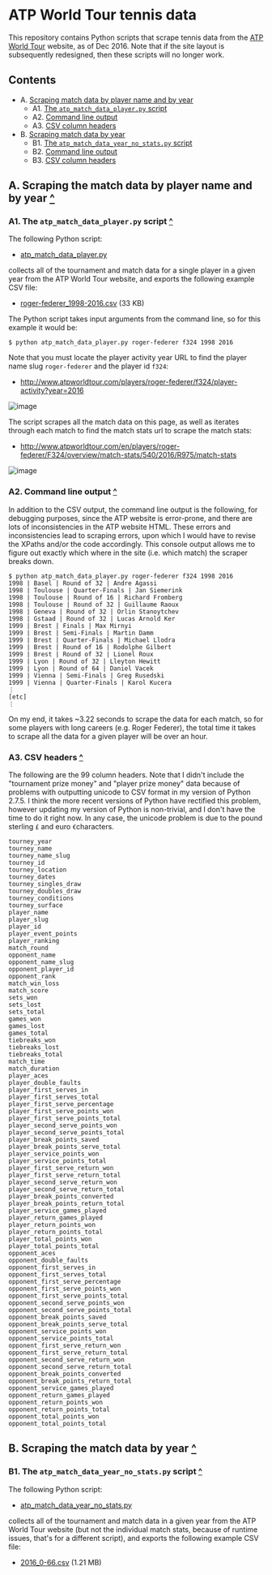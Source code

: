 <div id="contents"></div>

# ATP World Tour tennis data

This repository contains Python scripts that scrape tennis data from the <a href="http://www.atpworldtour.com/" target="_blank">ATP World Tour</a> website, as of Dec 2016. Note that if the site layout is subsequently redesigned, then these scripts will no longer work.

## Contents
- A. [Scraping match data by player name and by year](#part-a)
  - A1.  [The `atp_match_data_player.py` script](#part-a1)
  - A2. [Command line output](#part-a2)
  - A3. [CSV column headers](#part-a3)
- B. [Scraping match data by year](#part-b)
  - B1. [The `atp_match_data_year_no_stats.py` script](#part-b1)
  - B2. [Command line output](#part-b2)
  - B3. [CSV column headers](#part-b3)

<div id="part-a"></div>

## A. Scraping the match data by player name and by year [^](#contents)

<div id="part-a1"></div>

### A1. The `atp_match_data_player.py` script [^](#contents)
The following Python script: 

* <a href="https://github.com/serve-and-volley/atp-world-tour-tennis-data/blob/master/python/deprecated/v2/atp_match_data_player.py" target="_blank">atp_match_data_player.py</a>

collects all of the tournament and match data for a single player in a given year from the ATP World Tour website, and exports the following example CSV file:

* <a href="https://github.com/serve-and-volley/atp-world-tour-tennis-data/blob/master/csv/previous_versions/players/roger-federer_1998-2016.csv" target="_blank">roger-federer_1998-2016.csv</a> (33 KB)

The Python script takes input arguments from the command line, so for this example it would be:
```shell
$ python atp_match_data_player.py roger-federer f324 1998 2016
```

Note that you must locate the player activity year URL to find the player name slug `roger-federer` and the player id `f324`:
- http://www.atpworldtour.com/players/roger-federer/f324/player-activity?year=2016

![image](https://cloud.githubusercontent.com/assets/532545/21462561/64b00504-c912-11e6-8800-854500ff0b7c.png)

The script scrapes all the match data on this page, as well as iterates through each match to find the match stats url to scrape the match stats:
- http://www.atpworldtour.com/en/players/roger-federer/F324/overview/match-stats/540/2016/R975/match-stats

![image](https://cloud.githubusercontent.com/assets/532545/21462584/a93b1d80-c912-11e6-9528-75fa64791182.png)

<div id="part-a2"></div>

### A2. Command line output [^](#contents)
In addition to the CSV output, the command line output is the following, for debugging purposes, since the ATP website is error-prone, and there are lots of inconsistencies in the ATP website HTML. These errors and inconsistencies lead to scraping errors, upon which I would have to revise the XPaths and/or the code accordingly. This console output allows me to figure out exactly which where in the site (i.e. which match) the scraper breaks down.

```shell
$ python atp_match_data_player.py roger-federer f324 1998 2016
1998 | Basel | Round of 32 | Andre Agassi
1998 | Toulouse | Quarter-Finals | Jan Siemerink
1998 | Toulouse | Round of 16 | Richard Fromberg
1998 | Toulouse | Round of 32 | Guillaume Raoux
1998 | Geneva | Round of 32 | Orlin Stanoytchev
1998 | Gstaad | Round of 32 | Lucas Arnold Ker
1999 | Brest | Finals | Max Mirnyi
1999 | Brest | Semi-Finals | Martin Damm
1999 | Brest | Quarter-Finals | Michael Llodra
1999 | Brest | Round of 16 | Rodolphe Gilbert
1999 | Brest | Round of 32 | Lionel Roux
1999 | Lyon | Round of 32 | Lleyton Hewitt
1999 | Lyon | Round of 64 | Daniel Vacek
1999 | Vienna | Semi-Finals | Greg Rusedski
1999 | Vienna | Quarter-Finals | Karol Kucera
⋮
[etc]
⋮
```
On my end, it takes ~3.22 seconds to scrape the data for each match, so for some players with long careers (e.g. Roger Federer), the total time it takes to scrape all the data for a given player will be over an hour.

<div id="part-a3"></div>

### A3. CSV headers [^](#contents)
The following are the 99 column headers. Note that I didn't include the "tournament prize money" and "player prize money" data because of problems with outputting unicode to CSV format in my version of Python 2.7.5. I think the more recent versions of Python have rectified this problem, however updating my version of Python is non-trivial, and I don't have the time to do it right now. In any case, the unicode problem is due to the pound sterling `£` and euro `€`characters.
```
tourney_year
tourney_name
tourney_name_slug
tourney_id
tourney_location
tourney_dates
tourney_singles_draw
tourney_doubles_draw
tourney_conditions
tourney_surface
player_name
player_slug
player_id
player_event_points
player_ranking
match_round
opponent_name
opponent_name_slug
opponent_player_id
opponent_rank
match_win_loss
match_score
sets_won
sets_lost
sets_total
games_won
games_lost
games_total
tiebreaks_won
tiebreaks_lost
tiebreaks_total
match_time
match_duration
player_aces
player_double_faults
player_first_serves_in
player_first_serves_total
player_first_serve_percentage
player_first_serve_points_won
player_first_serve_points_total
player_second_serve_points_won
player_second_serve_points_total
player_break_points_saved
player_break_points_serve_total
player_service_points_won
player_service_points_total
player_first_serve_return_won
player_first_serve_return_total
player_second_serve_return_won
player_second_serve_return_total
player_break_points_converted
player_break_points_return_total
player_service_games_played
player_return_games_played
player_return_points_won
player_return_points_total
player_total_points_won
player_total_points_total
opponent_aces
opponent_double_faults
opponent_first_serves_in
opponent_first_serves_total
opponent_first_serve_percentage
opponent_first_serve_points_won
opponent_first_serve_points_total
opponent_second_serve_points_won
opponent_second_serve_points_total
opponent_break_points_saved
opponent_break_points_serve_total
opponent_service_points_won
opponent_service_points_total
opponent_first_serve_return_won
opponent_first_serve_return_total
opponent_second_serve_return_won
opponent_second_serve_return_total
opponent_break_points_converted
opponent_break_points_return_total
opponent_service_games_played
opponent_return_games_played
opponent_return_points_won
opponent_return_points_total
opponent_total_points_won
opponent_total_points_total
```

<div id="part-b"></div>

## B. Scraping the match data by year [^](#contents)

<div id="part-b1"></div>

### B1. The `atp_match_data_year_no_stats.py` script [^](#contents)
The following Python script: 

* <a href="https://github.com/serve-and-volley/atp-world-tour-tennis-data/blob/master/python/deprecated/v2/atp_match_data_year_no_stats.py" target="_blank">atp_match_data_year_no_stats.py</a>

collects all of the tournament and match data in a given year from the ATP World Tour website (but not the individual match stats, because of runtime issues, that's for a different script), and exports the following example CSV file:

* <a href="https://github.com/serve-and-volley/atp-world-tour-tennis-data/blob/master/csv/year/2016_0-66.csv" target="_blank">2016_0-66.csv<a/> (1.21 MB)
